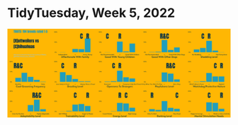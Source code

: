 # TidyTuesday, Week 5, 2022

![](https://raw.githubusercontent.com/pyykkojuha/tidytuesday/main/R/2022_05/TIDY_2022_05.png)
